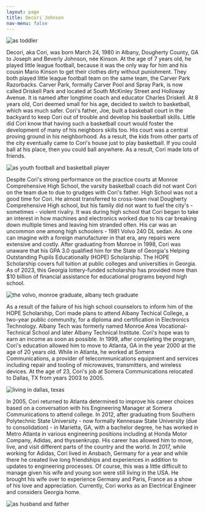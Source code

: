 ```yaml
---
layout: page
title: Decori Johnson
nav-menu: false
---
```


![as toddler](https://uofi.box.com/shared/static/wakhze9zo1hgazfp6j7nlshx0lz02mih.jpg)

Decori, aka Cori, was born March 24, 1980 in Albany, Dougherty County, GA to Joseph and Beverly Johnson, née Kinson. At the age of 7 years old, he played little league football, because it was the only way for him and his cousin Mario Kinson to get their clothes dirty without punishment. They both played little league football team on the same team, the Carver Park Razorbacks. Carver Park, formally Carver Pool and Spray Park, is now called Driskell Park and located at South McKinley Street and Holloway Avenue. It is named after longtime coach and educator Charles Driskell. At 8 years old, Cori deemed small for his age, decided to switch to basketball, which was much safer. Cori's father, Joe, built a baskeball court in the backyard to keep Cori out of trouble and develop his basketball skills. Little did Cori know that having such a basketball court would foster the development of many of his neighbors skills too. His court was a central proving ground in his neighborhood. As a result, the kids from other parts of the city eventually came to Cori's house just to play basketball. If you could ball at his place, then you could ball anywhere. As a result, Cori made lots of friends. 

![as youth football and basketball player](https://uofi.box.com/shared/static/ob87h6tj963q84ofv6afrmw1kgejy1k1.jpg)

Despite Cori's strong performance on the practice courts at Monroe Comprehensive High School, the varsity basketball coach did not want Cori on the team due to due to grudges with Cori's father. High School was not a good time for Cori. He almost transferred to cross-town rival Dougherty Comprehensive High school, but his family did not want to fuel the city's - sometimes - violent rivalry. It was during high school that Cori began to take an interest in how machines and electronics worked due to his car breaking down multiple times and leaving him stranded often. His car was an uncommon one among high schoolers - 1981 Volvo 240 DL sedan. As one can imagine with a foreign manufacturer in that era, any repairs were extensive and costly. After graduating from Monroe in 1998, Cori was unaware that his GPA 3.0 qualified him for the State of Georgia's Helping Outstanding Pupils Educationally (HOPE) Scholarship. The HOPE Scholarship covers full tuition at public colleges and universities in Georgia. As of 2023, this Georgia lottery-funded scholarship has provided more than $10 billion of financial assistance for educational programs beyond high school. 

![the volvo, monroe graduate, albany tech graduate](https://uofi.box.com/shared/static/u8xpmz9ypllqavd2pkk6aaaggmbfa8sy.jpg)

As a result of the failure of his high school counselors to inform him of the HOPE Scholarship, Cori made plans to attend Albany Techical College, a two-year public community, for a diploma and certification in Electronics Technology. Albany Tech was formerly named Monroe Area Vocational-Technical School and later Albany Technical Institute. Cori's hope was to earn an income as soon as possible. In 1999, after completing the program, Cori's education allowed him to move to Atlanta, GA in the year 2000 at the age of 20 years old. While in Atlanta, he worked at Somera Communications, a provider of telecommunications equipment and services including repair and tooling of microwaves, transmitters, and wireless devices. At the age of 23, Cori's job at Somera Communications relocated to Dallas, TX from years 2003 to 2005. 

![living in dallas, texas](https://uofi.box.com/shared/static/pptb1emw85w2eglsomgwlt01xl5ddbuz.jpg)

In 2005, Cori returned to Atlanta determined to improve his career choices based on a conversation with his Engineering Manager at Somera Communications to attend college. In 2012, after graduating from Southern Polytechnic State University - now formally Kennesaw State University (due to consolidation) - in Marietta, GA, with a bachelor degree, he has worked in Metro Atlanta in various engineering positions including at Honda Motor Company, Adidas, and thyssenkrupp. His career has allowed him to move, live, and visit different parts of the country and the world. In 2017, while working for Adidas, Cori lived in Ansbach, Germany for a year and while there he created live long friendships and experiences in addition to updates to engineering processes. Of course, this was a little difficult to manage given his wife and young son were still living in the USA. He brought his wife over to experience Germany and Paris, France as a show of his love and appreciation. Currently, Cori works as an Electrical Engineer and considers Georgia home.

![as husband and father](https://uofi.box.com/shared/static/fe220329s0tkk0wsgis4d1mqnq95erg1.jpg)
